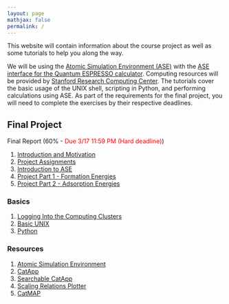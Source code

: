 ```yaml
---
layout: page
mathjax: false 
permalink: /
---
```


This website will contain information about the course project as well as some tutorials to help you along the way.

We will be using the [Atomic Simulation Environment (ASE)](https://wiki.fysik.dtu.dk/ase/) with the [ASE interface for the Quantum ESPRESSO calculator](http://github.com/vossjo/ase-espresso). Computing resources will be provided by [Stanford Research Computing Center](https://srcc.stanford.edu/). The tutorials cover the basic usage of the UNIX shell, scripting in Python, and performing calculations using ASE. As part of the requirements for the final project, you will need to complete the exercises by their respective deadlines.


## Final Project ##
Final Report (60% - <font color="red">Due 3/17 11:59 PM (Hard deadline)</font>)

1. [Introduction and Motivation](Motivation/)
2. [Project Assignments](Project_Assignments/)
3. [Introduction to ASE](ASE/)
4. [Project Part 1 - Formation Energies](ASE/Formation_Energies/)
5. [Project Part 2 - Adsorption Energies](ASE/Adsorption_Energies/)
<!-- 6. [Project Part 3 - Barriers](ASE/Getting_Started/) -->
<!-- 7. [Error Estimation and Density of States (Optional)](ASE/BEEF_DOS/) -->
<!-- 8. [Scripts](Scripts/) -->

### Basics ###

1. [Logging Into the Computing Clusters](Clusters/)
2. [Basic UNIX](UNIX/)
3. [Python](Python/)

### Resources ###

1. [Atomic Simulation Environment](https://wiki.fysik.dtu.dk/ase/)
2. [CatApp](http://slac.stanford.edu/~strabo/catapp/catapp.htm)
3. [Searchable CatApp](http://web.stanford.edu/~ctsai89/cgi-bin/apps/katapp/search)
4. [Scaling Relations Plotter](http://web.stanford.edu/~ctsai89/cgi-bin/apps/katapp/plot)
3. [CatMAP](https://github.com/SUNCAT-Center/catmap)
